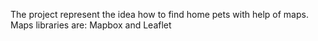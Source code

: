 
The project represent the idea how to find home pets with help of maps. Maps libraries are: Mapbox and Leaflet
